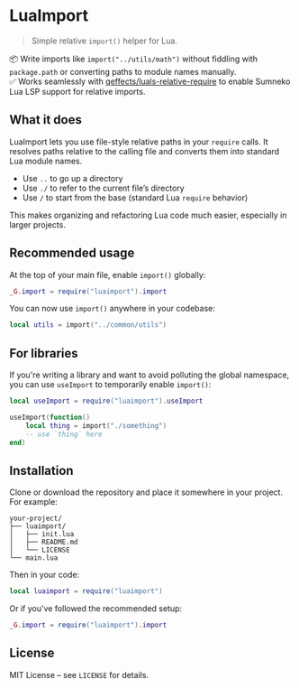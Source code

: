 # LuaImport

> Simple relative `import()` helper for Lua.

📦 Write imports like `import("../utils/math")` without fiddling with `package.path` or converting paths to module names manually.\
✅ Works seamlessly with [qeffects/luals-relative-require](https://github.com/qeffects/luals-relative-require) to enable Sumneko Lua LSP support for relative imports.

## What it does

LuaImport lets you use file-style relative paths in your `require` calls. It resolves paths relative to the calling file and converts them into standard Lua module names.

* Use `..` to go up a directory
* Use `./` to refer to the current file’s directory
* Use `/` to start from the base (standard Lua `require` behavior)

This makes organizing and refactoring Lua code much easier, especially in larger projects.

## Recommended usage

At the top of your main file, enable `import()` globally:

```lua
_G.import = require("luaimport").import
```

You can now use `import()` anywhere in your codebase:

```lua
local utils = import("../common/utils")
```

## For libraries

If you're writing a library and want to avoid polluting the global namespace, you can use `useImport` to temporarily enable `import()`:

```lua
local useImport = require("luaimport").useImport

useImport(function()
    local thing = import("./something")
    -- use `thing` here
end)
```

## Installation

Clone or download the repository and place it somewhere in your project. For example:

```
your-project/
├── luaimport/
│   ├── init.lua
│   ├── README.md
│   └── LICENSE
└── main.lua
```

Then in your code:

```lua
local luaimport = require("luaimport")
```

Or if you've followed the recommended setup:

```lua
_G.import = require("luaimport").import
```

## License

MIT License – see `LICENSE` for details.